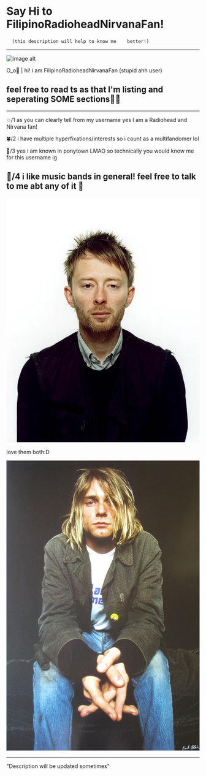 # Say Hi to FilipinoRadioheadNirvanaFan!

      (this description will help to know me    better!)
- - -

![image alt](https://github.com/FilipinoRadioheadNirvanaFan/Say-hello-to-FilipinoRadioheadNirvanaFan-/blob/0adbf82cf1117bce8ddeecf84e6e141c7e2a2ff2/Screenshot_2025-05-24-11-13-59-287_com.android.chrome-edit.jpg)


 O⁠_⁠o🌱 | hi! i am FilipinoRadioheadNirvanaFan (stupid ahh user) 

## feel free to read ts as that I'm listing and seperating SOME sections🤷‍♀️
--- 
  💥/1 as you can clearly tell from my  username yes I am a Radiohead and    Nirvana fan! 

  🍀/2 i have multiple  hyperfixations/interests so i count as a multifandomer lol

  🍎/3 yes i am known in ponytown LMAO so technically you would know me for this username ig

  🎸/4 i like music bands in general! feel free to talk to me abt any of it 🙏
---

  ![image alt](https://github.com/FilipinoRadioheadNirvanaFan/FilipinoRadioheadNirvanaFan/blob/f4b2511f3f57482f76c3d33fe4a609128f075e5c/ThomYorkeAppearance.jpg)

love them both:D

  ![image alt](https://github.com/FilipinoRadioheadNirvanaFan/FilipinoRadioheadNirvanaFan/blob/0bc10cba4c3b548b1c88f100382e6a8b98016759/Kurt-Cobain-Style-Photo-Plaid-Jacket.jpg)
- - -
"Description will be updated sometimes"
